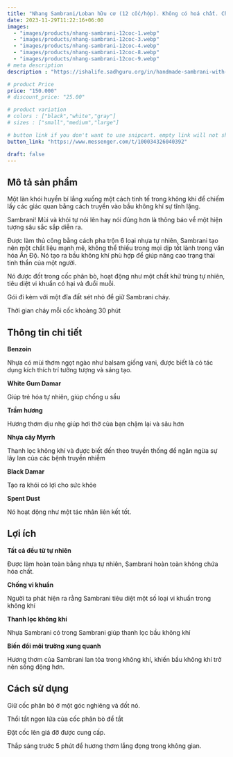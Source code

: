 ```yaml
---
title: "Nhang Sambrani/Loban hữu cơ (12 cốc/hộp). Không có hoá chất. Chống vi khuẩn"
date: 2023-11-29T11:22:16+06:00
images: 
  - "images/products/nhang-sambrani-12coc-1.webp"
  - "images/products/nhang-sambrani-12coc-3.webp"
  - "images/products/nhang-sambrani-12coc-4.webp"
  - "images/products/nhang-sambrani-12coc-8.webp"
  - "images/products/nhang-sambrani-12coc-9.webp"
# meta description
description : "https://ishalife.sadhguru.org/in/handmade-sambrani-with-cow-dung-cup-12-pcs"

# product Price
price: "150.000"
# discount_price: "25.00"

# product variation
# colors : ["black","white","gray"]
# sizes : ["small","medium","large"]

# button link if you don't want to use snipcart. empty link will not show button
button_link: "https://www.messenger.com/t/100034326040392"

draft: false
---
```

<b><h2>Mô tả sản phẩm</h2></b>

Một làn khói huyền bí lắng xuống một cách tinh tế trong không khí để chiếm lấy các giác quan bằng cách truyền vào bầu không khí sự tĩnh lặng.

Sambrani! Mùi và khói tự nói lên hay nói đúng hơn là thông báo về một hiện tượng sâu sắc sắp diễn ra.

Được làm thủ công bằng cách pha trộn 6 loại nhựa tự nhiên, Sambrani tạo nên một chất liệu mạnh mẽ, không thể thiếu trong mọi dịp tốt lành trong văn hóa Ấn Độ. Nó tạo ra bầu không khí phù hợp để giúp nâng cao trạng thái tinh thần của một người.

Nó được đốt trong cốc phân bò, hoạt động như một chất khử trùng tự nhiên, tiêu diệt vi khuẩn có hại và đuổi muỗi.

Gói đi kèm với một đĩa đất sét nhỏ để giữ Sambrani cháy. 

Thời gian cháy mỗi cốc khoảng 30 phút

<b><h2>Thông tin chi tiết</h2></b>

<b>Benzoin</b>

Nhựa có mùi thơm ngọt ngào như balsam giống vani, được biết là có tác dụng kích thích trí tưởng tượng và sáng tạo.

<b>White Gum Damar</b>

Giúp trẻ hóa tự nhiên, giúp chống u sầu

<b>Trầm hương</b>

Hương thơm dịu nhẹ giúp hơi thở của bạn chậm lại và sâu hơn

<b>Nhựa cây Myrrh</b>

Thanh lọc không khí và được biết đến theo truyền thống để ngăn ngừa sự lây lan của các bệnh truyền nhiễm

<b>Black Damar</b>

Tạo ra khói có lợi cho sức khỏe

<b>Spent Dust</b>

Nó hoạt động như một tác nhân liên kết tốt.

<b><h2>Lợi ích</h2></b>

<b>Tất cả đều từ tự nhiên</b>

Được làm hoàn toàn bằng nhựa tự nhiên, Sambrani hoàn toàn không chứa hóa chất.

<b>Chống vi khuẩn</b>

Người ta phát hiện ra rằng Sambrani tiêu diệt một số loại vi khuẩn trong không khí

<b>Thanh lọc không khí</b>

Nhựa Sambrani có trong Sambrani giúp thanh lọc bầu không khí

<b>Biến đổi môi trường xung quanh</b>

Hương thơm của Sambrani lan tỏa trong không khí, khiến bầu không khí trở nên sống động hơn.

<b><h2>Cách sử dụng</h2></b>

Giữ cốc phân bò ở một góc nghiêng và đốt nó.

Thổi tắt ngọn lửa của cốc phân bò để tắt

Đặt cốc lên giá đỡ được cung cấp.

Thắp sáng trước 5 phút để hương thơm lắng đọng trong không gian.

